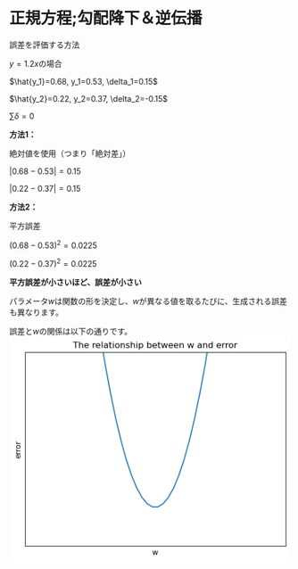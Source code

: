 # 正規方程;勾配降下＆逆伝播
誤差を評価する方法

$y=1.2x$の場合

$\hat{y_1}=0.68, y_1=0.53, \delta_1=0.15$

$\hat{y_2}=0.22, y_2=0.37, \delta_2=-0.15$

$\sum\delta=0$

**方法1：**

絶対値を使用（つまり「絶対差」）

$|0.68-0.53|=0.15$

$|0.22-0.37|=0.15$

**方法2：**

平方誤差

$(0.68-0.53)^2=0.0225$

$(0.22-0.37)^2=0.0225$

**平方誤差が小さいほど、誤差が小さい**

パラメータ$w$は関数の形を決定し、$w$が異なる値を取るたびに、生成される誤差も異なります。

誤差と$w$の関係は以下の通りです。
![image](./errorFunction.png)

